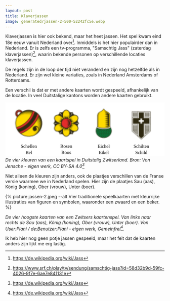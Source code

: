 ```yaml
---
layout: post
title: Klaverjassen
image: generated/jassen-2-500-52242fc5e.webp
---
```


Klaverjassen is hier ook bekend, maar het heet jassen. Het spel kwam eind 18e eeuw vanuit Nederland over[^1]. Inmiddels is het hier populairder dan in Nederland. Er is zelfs een tv-programma, "Samschtig Jass" (zaterdag klaverjassen)[^2], waarin bekende personen op verschillende locaties klaverjassen.

De regels zijn in de loop der tijd niet veranderd en zijn nog hetzelfde als in Nederland. Er zijn wel kleine variaties, zoals in Nederland Amsterdams of Rotterdams.

Een verschil is dat er met andere kaarten wordt gespeeld, afhankelijk van de locatie. In veel Duitstalige kantons worden andere kaarten gebruikt.

![](assets/jassen-1.svg)
_De vier kleuren van een kaartspel in Duitstalig Zwitserland. Bron: Von Jensche - eigen werk, CC BY-SA 4.0[^1]_

Niet alleen de kleuren zijn anders, ook de plaatjes verschillen van de Franse versie waarmee we in Nederland spelen. Hier zijn de plaatjes Sau (aas), König (koning), Ober (vrouw), Unter (boer).

{% picture jassen-2.jpeg --alt Vier traditionele speelkaarten met kleurrijke illustraties van figuren en symbolen, waaronder een zwaard en een beker. %}

_De vier hoogste kaarten van een Zwitsers kaartenspel. Van links naar rechts de Sau (aas), König (koning), Ober (vrouw), Unter (boer). Von User:Plani / de:Benutzer:Plani - eigen werk, Gemeinfrei[^1]._

Ik heb hier nog geen potje jassen gespeeld, maar het feit dat de kaarten anders zijn lijkt me erg lastig.

[^1]: <https://de.wikipedia.org/wiki/Jass>

[^2]: <https://www.srf.ch/play/tv/sendung/samschtig-jass?id=58d32b9d-59fc-4026-9f7e-6ae7e841131e>
